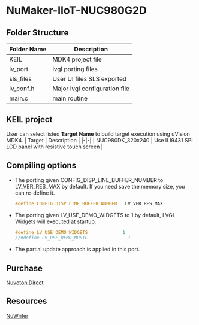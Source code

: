 # **NuMaker-IIoT-NUC980G2D**

## **Folder Structure**

| Folder Name | Description |
|-|-|
| KEIL | MDK4 project file |
| lv_port | lvgl porting files |
| sls_files | User UI files SLS exported |
| lv_conf.h | Major lvgl configuration file |
| main.c | main routine |

## **KEIL project**

User can select listed **Target Name** to build target execution using uVision MDK4.
| Target | Description |
|-|-|
| NUC980DK_320x240 | Use ILI9431 SPI LCD panel with resistive touch screen |

## **Compiling options**

- The porting given CONFIG_DISP_LINE_BUFFER_NUMBER to LV_VER_RES_MAX by default. If you need save the memory size, you can re-define it.

  ```c
  #define CONFIG_DISP_LINE_BUFFER_NUMBER   LV_VER_RES_MAX
  ```

- The porting given LV_USE_DEMO_WIDGETS to 1 by default, LVGL Widgets will executed at startup.

  ```c
  #define LV_USE_DEMO_WIDGETS             1
  //#define LV_USE_DEMO_MUSIC               1
  ```

- The partial update approach is applied in this port.

## **Purchase**

[Nuvoton Direct](https://direct.nuvoton.com/tw/numaker-iiot-nuc980g2d)

## **Resources**

[NuWriter](https://github.com/OpenNuvoton/NUC980_NuWriter)
